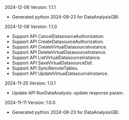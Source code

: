 2024-12-06 Version: 1.1.1
- Generated python 2024-08-23 for DataAnalysisGBI.

2024-12-06 Version: 1.1.0
- Support API CancelDatasourceAuthorization.
- Support API CreateDatasourceAuthorization.
- Support API CreateVirtualDatasourceInstance.
- Support API DeleteVirtualDatasourceInstance.
- Support API ListVirtualDatasourceInstance.
- Support API SaveVirtualDatasourceDdl.
- Support API SyncRemoteTables.
- Support API UpdateVirtualDatasourceInstance.


2024-11-25 Version: 1.0.1
- Update API RunDataAnalysis: update response param.


2024-11-11 Version: 1.0.0
- Generated python 2024-08-23 for DataAnalysisGBI.

